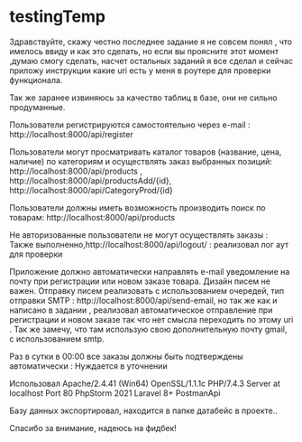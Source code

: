 # testingTemp
Здравствуйте, скажу честно последнее задание я не совсем понял , что имелось ввиду и как это сделать, но если вы проясните этот момент ,думаю смогу сделать,
насчет остальных заданий я все сделал и сейчас приложу инструкции какие uri есть у меня в роутере для проверки функционала.

Так же заранее извиняюсь за качество таблиц в базе, они не сильно продуманные.

Пользователи регистрируются самостоятельно через e-mail : http://localhost:8000/api/register

Пользователи могут просматривать каталог товаров (название,
цена, наличие) по категориям и осуществлять заказ выбранных
позиций: http://localhost:8000/api/products , http://localhost:8000/api/productsAdd/{id}, http://localhost:8000/api/CategoryProd/{id}

Пользователи должны иметь возможность производить поиск по
товарам: http://localhost:8000/api/products

Не авторизованные пользователи не могут осуществлять заказы : Также выполненно,http://localhost:8000/api/logout/ : реализовал лог аут для проверки

Приложение должно автоматически направлять e-mail уведомление
на почту при регистрации или новом заказе товара. Дизайн писем
не важен. Отправку писем реализовать с использованием очередей,
тип отправки SMTP : http://localhost:8000/api/send-email, но так же как и написано в задании , реализовал автоматическое отправление при регистрации и новом заказе так что нет смысла переходить по этому uri . Так же замечу,  что там использую свою дополнительную почту gmail, с использованием smtp.

Раз в сутки в 00:00 все заказы должны быть подтверждены
автоматически : Нуждается в уточнении

Использовал Apache/2.4.41 (Win64) OpenSSL/1.1.1c PHP/7.4.3 Server at localhost Port 80 
PhpStorm 2021 
Laravel 8+
PostmanApi

Базу данных экспортировал, находится в папке датабейс в проекте..

Спасибо за внимание, надеюсь на фидбек!
